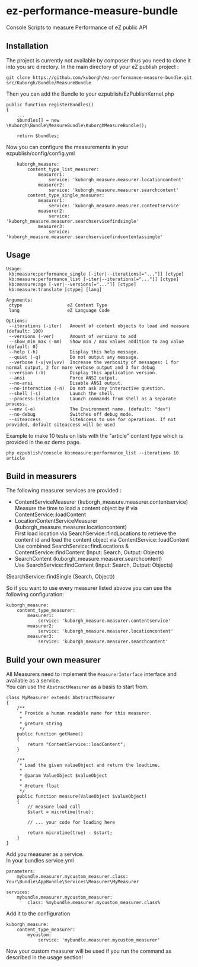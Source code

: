 ez-performance-measure-bundle
=============================

Console Scripts to measure Performance of eZ public API

Installation
------------

The project is currently not available by composer thus you need to clone it into you src directory.
In the main directory of your eZ publish project :
```
git clone https://github.com/kuborgh/ez-performance-measure-bundle.git src/Kuborgh/Bundle/MeasureBundle
```

Then you can add the Bundle to your ezpublish/EzPublishKernel.php

	public function registerBundles()
	{
        ...
        $bundles[] = new \Kuborgh\Bundle\MeasureBundle\KuborghMeasureBundle();

        return $bundles;

Now you can configure the measurements in your ezpublish/config/config.yml

```
	kuborgh_measure:
    	content_type_list_measurer:
        	measurer1:
            	service: 'kuborgh_measure.measurer.locationcontent'
	        measurer2:
    	        service: 'kuborgh_measure.measurer.searchcontent'
	    content_type_single_measurer:
    	    measurer1:
        	    service: 'kuborgh_measure.measurer.contentservice'
	        measurer2:
    	        service: 'kuborgh_measure.measurer.searchservicefindsingle'
        	measurer3:
            	service: 'kuborgh_measure.measurer.searchservicefindcontentassingle'

```

Usage
-------

```
Usage:
 kb:measure:performance_single [-iter|--iterations[="..."]] [ctype]
 kb:measure:performance_list [-iter|--iterations[="..."]] [ctype]
 kb:measure:age [-ver|--versions[="..."]] [ctype]
 kb:measure:translate [ctype] [lang]

Arguments:
 ctype                 eZ Content Type
 lang                  eZ Language Code

Options:
 --iterations (-iter)   Amount of content objects to load and measure (default: 100)
 --versions	(-ver)		Amount of versions to add
 --show_min_max (-mm)   Show min / max values addition to avg value (default: 0)
 --help (-h)            Display this help message.
 --quiet (-q)           Do not output any message.
 --verbose (-v|vv|vvv)  Increase the verbosity of messages: 1 for normal output, 2 for more verbose output and 3 for debug
 --version (-V)         Display this application version.
 --ansi                 Force ANSI output.
 --no-ansi              Disable ANSI output.
 --no-interaction (-n)  Do not ask any interactive question.
 --shell (-s)           Launch the shell.
 --process-isolation    Launch commands from shell as a separate process.
 --env (-e)             The Environment name. (default: "dev")
 --no-debug             Switches off debug mode.
 --siteaccess           SiteAccess to use for operations. If not provided, default siteaccess will be used

```

Example to make 10 tests on lists with the "article" content type which is provided in the ez demo page.
```
php ezpublish/console kb:measure:performance_list --iterations 10 article
```


Build in measurers
------------------

The following measurer services are provided :

* ContentServiceMeasurer (kuborgh_measure.measurer.contentservice)<br>
  Measure the time to load a content object by if via ContentService::loadContent
* LocationContentServiceMeasurer (kuborgh_measure.measurer.locationcontent)<br>
  First load location via SearchService::findLocations to retrieve the content id and load the content object via ContentService::loadContent
  Use combined SearchService::findLocations & ContentService::findContent (Input: Search, Output: Objects)
* SearchContent (kuborgh_measure.measurer.searchcontent)<br>
  Use SearchService::findContent (Input: Search, Output: Objects)

(SearchService::findSingle (Search, Object))

So if you want to use every measurer listed abvove you can use the following configuration:

```
kuborgh_measure:
    content_type_measurer:
        measurer1:
            service: 'kuborgh_measure.measurer.contentservice'
		measurer2:
			service: 'kuborgh_measure.measurer.locationcontent'
		measurer3:
			service: 'kuborgh_measure.measurer.searchcontent'
```

Build your own measurer
-----------------------

All Measurers need to implement the ```MeasurerInterface``` interface and available as a service.<br>
You can use the ```AbstractMeasurer``` as a basis to start from.

```
class MyMeasurer extends AbstractMeasurer
{
	/**
     * Provide a human readable name for this measurer.
     *
     * @return string
     */
    public function getName()
    {
        return "ContentService::loadContent";
    }

    /**
	 * Load the given valueObject and return the loadtime.
	 *
	 * @param ValueObject $valueObject
	 *
	 * @return float
	 */
	public function measure(ValueObject $valueObject)
	{
		// measure load call
		$start = microtime(true);

		// ... your code for loading here

		return microtime(true) - $start;
	}
}
```

Add you measurer as a service.<br>
In your bundles service.yml
```
parameters:
    mybundle.measurer.mycustom_measurer.class: Your\Bundle\AppBundle\Services\Measurer\MyMeasurer

services:
	mybundle.measurer.mycustom_measurer:
		class: %mybundle.measurer.mycustom_measurer.class%
```

Add it to the configuration
```
kuborgh_measure:
    content_type_measurer:
    	mycustom:
			service: 'mybundle.measurer.mycustom_measurer'
```

Now your custom measurer will be used if you run the command as described in the usage section!